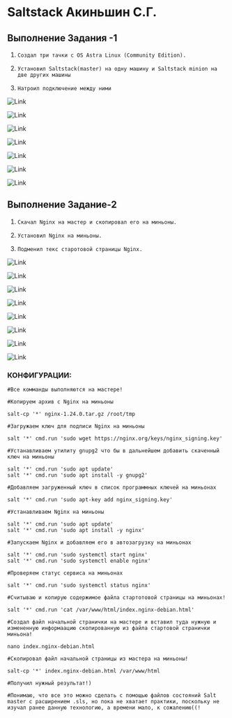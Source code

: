 # Saltstack Акиньшин С.Г.




## Выполнение Задания -1

1. `Создал три тачки с OS Astra Linux (Community Edition).`

2. `Установил Saltstack(master) на одну машину и Saltstack minion на две других машины`

3. `Натроил подключение между ними`


![Link](https://github.com/akinya1974/Saltstack/blob/main/JPG/Создал%20машины-1.jpg)

![Link](https://github.com/akinya1974/Saltstack/blob/main/JPG/Создал%20машины-2.jpg)

![Link](https://github.com/akinya1974/Saltstack/blob/main/JPG/IP.jpg)

![Link](https://github.com/akinya1974/Saltstack/blob/main/JPG/Статус%20Master.jpg)

![Link](https://github.com/akinya1974/Saltstack/blob/main/JPG/Статус%20Minion.jpg)

![Link](https://github.com/akinya1974/Saltstack/blob/main/JPG/Статус%20ключей.jpg)

![Link](https://github.com/akinya1974/Saltstack/blob/main/JPG/Ping%20minions.jpg)



## Выполнение Задание-2

1. `Скачал Nginx на мастер и скопировал его на миньоны.`

2. `Установил Nginx на миньоны.`

3. `Подменил текс старотовой страницы Nginx.`

![Link](https://github.com/akinya1974/Saltstack/blob/main/JPG2/Установка%20NGINX.jpg)

![Link](https://github.com/akinya1974/Saltstack/blob/main/JPG2/Установка%20NGINX-2.jpg)

![Link](https://github.com/akinya1974/Saltstack/blob/main/JPG2/NGINX%20Status.jpg)

![Link](https://github.com/akinya1974/Saltstack/blob/main/JPG2/Nginx%20run-1.jpg)

![Link](https://github.com/akinya1974/Saltstack/blob/main/JPG2/Nginx%20run-2.jpg)

![Link](https://github.com/akinya1974/Saltstack/blob/main/JPG2/Стартовая%20страница!.jpg)

![Link](https://github.com/akinya1974/Saltstack/blob/main/JPG2/Nginx%20finish-1.jpg)

![Link](https://github.com/akinya1974/Saltstack/blob/main/JPG2/Nginx%20finish-2.jpg)


### КОНФИГУРАЦИИ:

```
#Все комманды выполняются на мастере!

#Копируем архив с Nginx на миньоны

salt-cp '*' nginx-1.24.0.tar.gz /root/tmp

#Загружаем ключ для подписи Nginx на миньоны

salt '*' cmd.run 'sudo wget https://nginx.org/keys/nginx_signing.key'

#Устанавливаем утилиту gnupg2 что бы в дальнейшем добавить скаченный ключ на миньоны

salt '*' cmd.run 'sudo apt update'
salt '*' cmd.run 'sudo apt install -y gnupg2'

#Добавляем загруженный ключ в список программных ключей на миньонах

salt '*' cmd.run 'sudo apt-key add nginx_signing.key'

#Устанавливаем Nginx на миньоны

salt '*' cmd.run 'sudo apt update'
salt '*' cmd.run 'sudo apt install -y nginx'

#Запускаем Nginx и добавляем его в автозагрузку на миньонах

salt '*' cmd.run 'sudo systemctl start nginx'
salt '*' cmd.run 'sudo systemctl enable nginx'

#Проверяем статус сервиса на миньонах

salt '*' cmd.run 'sudo systemctl status nginx'

#Считываю и копирую содержимое файла стартотовой страницы на миньонах!

salt '*' cmd.run 'cat /var/www/html/index.nginx-debian.html'

#Создал файл начальной странички на мастере и вставил туда нужную и измененную информаацию скопированную из файла стартовой странички миньона! 

nano index.nginx-debian.html

#Скопировал файл начальной страницы из мастера на миньоны!

salt-cp '*' index.nginx-debian.html /var/www/html

#Получил нужный результат!)

#Понимаю, что все это можно сделать с помощью файлов состояний Salt master с расширением .sls, но пока не хватает практики, поскольку не изучал ранее данную технологию, а времени мало, к сожалению((!

```
